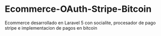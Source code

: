 # Ecommerce-OAuth-Stripe-Bitcoin
Ecommerce desarrollado en Laravel 5 con socialite, procesador de pago stripe e implementacion de pagos en bitcoin
